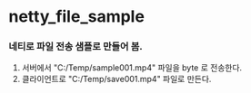 # netty_file_sample

### 네티로 파일 전송 샘플로 만들어 봄.

1. 서버에서 "C:/Temp/sample001.mp4" 파일을 byte 로 전송한다.
2. 클라이언트로 "C:/Temp/save001.mp4" 파일로 만든다.


